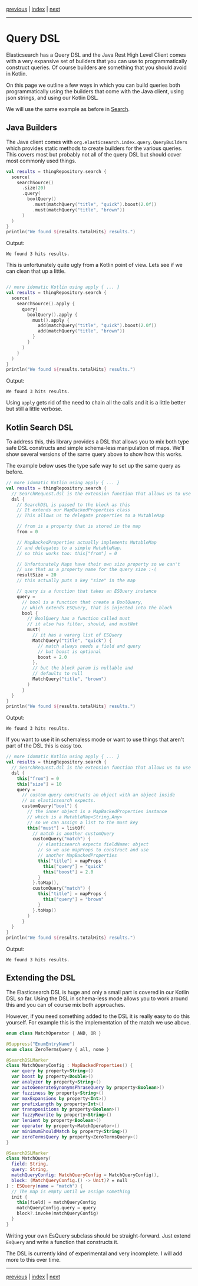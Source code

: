 [previous](search.md) | [index](index.md) | [next](coroutines.md)

___

# Query DSL

Elasticsearch has a Query DSL and the Java Rest High Level Client comes with a very expansive
set of builders that you can use to programmatically construct queries. Of course builders are 
something that you should avoid in Kotlin. 

On this page we outline a few ways in which you can build queries both programmatically using the builders
that come with the Java client, using json strings, and using our Kotlin DSL.

We will use the same example as before in [Search](search.md). 

## Java Builders

The Java client comes with `org.elasticsearch.index.query.QueryBuilders` which provides static methods 
to create builders for the various queries. This covers most but probably not all of the query DSL 
but should cover most commonly used things.

```kotlin
val results = thingRepository.search {
  source(
    searchSource()
      .size(20)
      .query(
        boolQuery()
          .must(matchQuery("title", "quick").boost(2.0f))
          .must(matchQuery("title", "brown"))
      )
  )
}
println("We found ${results.totalHits} results.")
```

Output:

```
We found 3 hits results.

```

This is unfortunately quite ugly from a Kotlin point of view. Lets see if we can clean that up a little.

```kotlin

// more idomatic Kotlin using apply { ... }
val results = thingRepository.search {
  source(
    searchSource().apply {
      query(
        boolQuery().apply {
          must().apply {
            add(matchQuery("title", "quick").boost(2.0f))
            add(matchQuery("title", "brown"))
          }
        }
      )
    }
  )
}
println("We found ${results.totalHits} results.")
```

Output:

```
We found 3 hits results.

```

Using `apply` gets rid of the need to chain all the calls and it is a little better but still a little verbose. 

## Kotlin Search DSL

To address this, this library provides a DSL that allows you to mix both type safe DSL constructs 
and simple schema-less manipulation of maps. We'll show several versions of the same query above to
show how this works.

The example below uses the type safe way to set up the same query as before.

```kotlin
// more idomatic Kotlin using apply { ... }
val results = thingRepository.search {
  // SearchRequest.dsl is the extension function that allows us to use the dsl.
  dsl {
    // SearchDSL is passed to the block as this
    // It extends our MapBackedProperties class
    // This allows us to delegate properties to a MutableMap

    // from is a property that is stored in the map
    from = 0

    // MapBackedProperties actually implements MutableMap
    // and delegates to a simple MutableMap.
    // so this works too: this["from"] = 0

    // Unfortunately Maps have their own size property so we can't
    // use that as a property name for the query size :-(
    resultSize = 20
    // this actually puts a key "size" in the map

    // query is a function that takes an ESQuery instance
    query =
      // bool is a function that create a BoolQuery,
      // which extends ESQuery, that is injected into the block
      bool {
        // BoolQuery has a function called must
        // it also has filter, should, and mustNot
        must(
          // it has a vararg list of ESQuery
          MatchQuery("title", "quick") {
            // match always needs a field and query
            // but boost is optional
            boost = 2.0
          },
          // but the block param is nullable and
          // defaults to null
          MatchQuery("title", "brown")
        )
      }
  }
}
println("We found ${results.totalHits} results.")
```

Output:

```
We found 3 hits results.

```

If you want to use it in schemaless mode or want to use things that aren't part of the DSL
this is easy too.

```kotlin
// more idomatic Kotlin using apply { ... }
val results = thingRepository.search {
  // SearchRequest.dsl is the extension function that allows us to use the dsl.
  dsl {
    this["from"] = 0
    this["size"] = 10
    query =
      // custom query constructs an object with an object inside
      // as elasticsearch expects.
      customQuery("bool") {
        // the inner object is a MapBackedProperties instance
        // which is a MutableMap<String,Any>
        // so we can assign a list to the must key
        this["must"] = listOf(
          // match is another customQuery
          customQuery("match") {
            // elasticsearch expects fieldName: object
            // so we use mapProps to construct and use
            // another MapBackedProperties
            this["title"] = mapProps {
              this["query"] = "quick"
              this["boost"] = 2.0
            }
          }.toMap(),
          customQuery("match") {
            this["title"] = mapProps {
              this["query"] = "brown"
            }
          }.toMap()
        )
      }
  }
}
println("We found ${results.totalHits} results.")
```

Output:

```
We found 3 hits results.

```

## Extending the DSL

The Elasticsearch DSL is huge and only a small part is covered in our Kotlin DSL so far. Using the DSL
in schema-less mode allows you to work around this and you can of course mix both approaches.

However, if you need something added to the DSL it is really easy to do this yourself. For example 
this is the implementation of the match we use above. 

```kotlin
enum class MatchOperator { AND, OR }

@Suppress("EnumEntryName")
enum class ZeroTermsQuery { all, none }

@SearchDSLMarker
class MatchQueryConfig : MapBackedProperties() {
  var query by property<String>()
  var boost by property<Double>()
  var analyzer by property<String>()
  var autoGenerateSynonymsPhraseQuery by property<Boolean>()
  var fuzziness by property<String>()
  var maxExpansions by property<Int>()
  var prefixLength by property<Int>()
  var transpositions by property<Boolean>()
  var fuzzyRewrite by property<String>()
  var lenient by property<Boolean>()
  var operator by property<MatchOperator>()
  var minimumShouldMatch by property<String>()
  var zeroTermsQuery by property<ZeroTermsQuery>()
}

@SearchDSLMarker
class MatchQuery(
  field: String,
  query: String,
  matchQueryConfig: MatchQueryConfig = MatchQueryConfig(),
  block: (MatchQueryConfig.() -> Unit)? = null
) : ESQuery(name = "match") {
  // The map is empty until we assign something
  init {
    this[field] = matchQueryConfig
    matchQueryConfig.query = query
    block?.invoke(matchQueryConfig)
  }
}
```

Writing your own EsQuery subclass should be straight-forward. Just extend `EsQuery` and write a function 
that constructs it.

The DSL is currently kind of experimental and very incomplete. I will add more to this over time.


___

[previous](search.md) | [index](index.md) | [next](coroutines.md)

